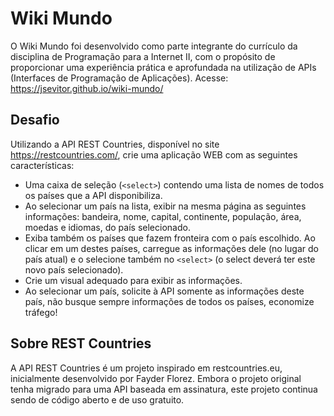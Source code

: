# Wiki Mundo

O Wiki Mundo foi desenvolvido como parte integrante do currículo da disciplina de Programação para a Internet II, com o propósito de proporcionar uma experiência prática e aprofundada na utilização de APIs (Interfaces de Programação de Aplicações).
Acesse: https://jsevitor.github.io/wiki-mundo/

## Desafio
Utilizando a API REST Countries, disponível no site https://restcountries.com/, crie uma aplicação WEB com as seguintes características:
- Uma caixa de seleção (`<select>`) contendo uma lista de nomes de todos os países que a API disponibiliza.
- Ao selecionar um país na lista, exibir na mesma página as seguintes informações: bandeira, nome, capital, continente, população, área, moedas e idiomas, do país selecionado.
- Exiba também os países que fazem fronteira com o país escolhido. Ao clicar em um destes países, carregue as informações dele (no lugar do país atual) e o selecione também no `<select>` (o select deverá ter este novo país selecionado).
- Crie um visual adequado para exibir as informações.
- Ao selecionar um país, solicite à API somente as informações deste país, não busque sempre informações de todos os países, economize tráfego!

## Sobre REST Countries
A API REST Countries é um projeto inspirado em restcountries.eu, inicialmente desenvolvido por Fayder Florez. Embora o projeto original tenha migrado para uma API baseada em assinatura, este projeto continua sendo de código aberto e de uso gratuito.
